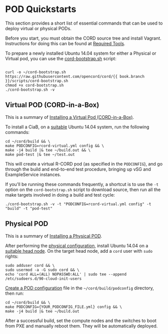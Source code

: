 # POD Quickstarts

This section provides a short list of essential commands that can be used to
deploy virtual or physical PODs.

Before you start, you must obtain the CORD source tree and install Vagrant.
Instructions for doing this can be found at [Required
Tools](install.md#required-tools).

To prepare a newly installed Ubuntu 14.04 system for either a Physical or
Virtual pod, you can use the
[cord-bootstrap.sh](install.html#cord-bootstrapsh-script) script:

<pre><code>
curl -o ~/cord-bootstrap.sh https://raw.githubusercontent.com/opencord/cord/{{ book.branch }}/scripts/cord-bootstrap.sh
chmod +x cord-bootstrap.sh
./cord-bootstrap.sh -v
</code></pre>

## Virtual POD (CORD-in-a-Box)

This is a summary of [Installing a Virtual Pod (CORD-in-a-Box)](install_virtual.md).

To install a CiaB, on a [suitable](#target-server-requirements) Ubuntu 14.04
system, run the following commands:

```
cd ~/cord/build && \
make PODCONFIG=rcord-virtual.yml config && \
make -j4 build |& tee ~/build.out && \
make pod-test |& tee ~/test.out
```

This will create a virtual R-CORD pod (as specified in the `PODCONFIG`), and go
through the build and end-to-end test procedure, bringing up vSG and
ExampleService instances.

If you'll be running these commands frequently, a shortcut is to use the `-t`
option on the `cord-bootstrap.sh` script to download source, then run all the
make targets involved in doing a build and test cycle:

```
./cord-bootstrap.sh -v -t "PODCONFIG=rcord-virtual.yml config" -t "build" -t "pod-test"
```

## Physical POD

This is a summary of  [Installing a Physical POD](install_physical.md).

After performing the [physical
configuration](install_physical.md#physical-configuration), install Ubuntu
14.04 on a [suitable head node](install_physical.md#detailed-requirements). On
the target head node, add a `cord` user with `sudo` rights:

```
sudo adduser cord && \
sudo usermod -a -G sudo cord && \
echo 'cord ALL=(ALL) NOPASSWD:ALL' | sudo tee --append /etc/sudoers.d/90-cloud-init-users
```

[Create a POD configuration](install.md#pod-config) file in the
`~/cord/build/podconfig` directory, then run:

```
cd ~/cord/build && \
make PODCONFIG={YOUR_PODCONFIG_FILE.yml} config && \
make -j4 build |& tee ~/build.out
```

After a successful build, set the compute nodes and the switches to boot from
PXE and manually reboot them. They will be automatically deployed.

